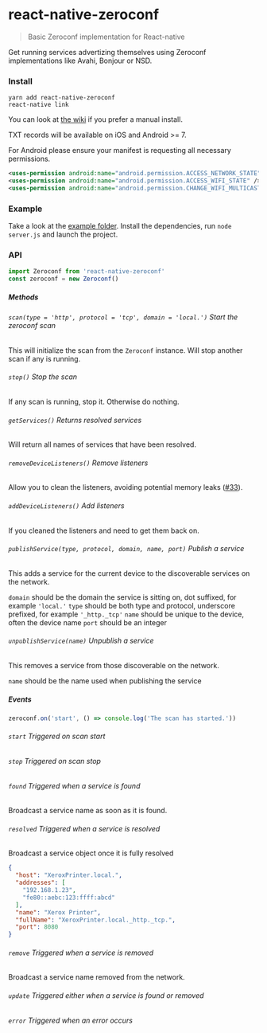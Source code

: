 # react-native-zeroconf

> Basic Zeroconf implementation for React-native

Get running services advertizing themselves using Zeroconf implementations like Avahi, Bonjour or NSD.

### Install

    yarn add react-native-zeroconf
    react-native link

You can look at [the wiki](https://github.com/Apercu/react-native-zeroconf/wiki) if you prefer a manual install.

TXT records will be available on iOS and Android >= 7.

For Android please ensure your manifest is requesting all necessary permissions.

```xml
<uses-permission android:name="android.permission.ACCESS_NETWORK_STATE" />
<uses-permission android:name="android.permission.ACCESS_WIFI_STATE" />
<uses-permission android:name="android.permission.CHANGE_WIFI_MULTICAST_STATE" />
```

### Example

Take a look at the [example folder](./example). Install the dependencies, run `node server.js` and launch the project.

### API

```javascript
import Zeroconf from 'react-native-zeroconf'
const zeroconf = new Zeroconf()
```

##### Methods

###### `scan(type = 'http', protocol = 'tcp', domain = 'local.')` Start the zeroconf scan

This will initialize the scan from the `Zeroconf` instance. Will stop another scan if any is running.

###### `stop()` Stop the scan

If any scan is running, stop it. Otherwise do nothing.

###### `getServices()` Returns resolved services

Will return all names of services that have been resolved.

###### `removeDeviceListeners()` Remove listeners

Allow you to clean the listeners, avoiding potential memory leaks ([#33](https://github.com/Apercu/react-native-zeroconf/issues/33)).

###### `addDeviceListeners()` Add listeners

If you cleaned the listeners and need to get them back on.

###### `publishService(type, protocol, domain, name, port)` Publish a service

This adds a service for the current device to the discoverable services on the network.

`domain` should be the domain the service is sitting on, dot suffixed, for example `'local.'`
`type` should be both type and protocol, underscore prefixed, for example `'_http._tcp'`
`name` should be unique to the device, often the device name
`port` should be an integer

###### `unpublishService(name)` Unpublish a service

This removes a service from those discoverable on the network.

`name` should be the name used when publishing the service

##### Events

```javascript
zeroconf.on('start', () => console.log('The scan has started.'))
```

###### `start` Triggered on scan start
###### `stop` Triggered on scan stop
###### `found` Triggered when a service is found

Broadcast a service name as soon as it is found.

###### `resolved` Triggered when a service is resolved

Broadcast a service object once it is fully resolved

```json
{
  "host": "XeroxPrinter.local.",
  "addresses": [
    "192.168.1.23",
    "fe80::aebc:123:ffff:abcd"
  ],
  "name": "Xerox Printer",
  "fullName": "XeroxPrinter.local._http._tcp.",
  "port": 8080
}
```

###### `remove` Triggered when a service is removed

Broadcast a service name removed from the network.

###### `update` Triggered either when a service is found or removed
###### `error` Triggered when an error occurs
